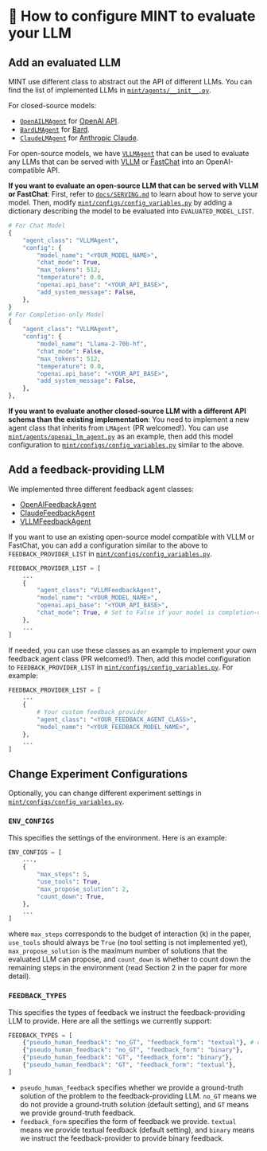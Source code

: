 
# :paperclip: How to configure MINT to evaluate your LLM

## Add an evaluated LLM

MINT use different class to abstract out the API of different LLMs. You can find the list of implemented LLMs in [`mint/agents/__init__.py`](mint/agents/__init__.py).

For closed-source models:
- [`OpenAILMAgent`](mint/agents/openai_lm_agent.py) for [OpenAI API](https://platform.openai.com/docs/api-reference).
- [`BardLMAgent`](mint/agents/bard_agent.py) for [Bard](https://www.googlecloudcommunity.com/gc/AI-ML/Google-Bard-API/m-p/538517).
- [`ClaudeLMAgent`](mint/agents/claude_agent.py) for [Anthropic Claude](https://docs.anthropic.com/claude/docs/getting-access-to-claude).

For open-source models, we have [`VLLMAgent`](mint/agents/vllm_agent.py) that can be used to evaluate any LLMs that can be served with [VLLM](https://vllm.ai/) or [FastChat](https://github.com/lm-sys/FastChat/tree/main/fastchat) into an OpenAI-compatible API.

**If you want to evaluate an open-source LLM that can be served with VLLM or FastChat**: First, refer to [`docs/SERVING.md`](../docs/SERVING.md) to learn about how to serve your model. Then, modify [`mint/configs/config_variables.py`](mint/configs/config_variables.py) by adding a dictionary describing the model to be evaluated into `EVALUATED_MODEL_LIST`.

```python
# For Chat Model
{
    "agent_class": "VLLMAgent",
    "config": {
        "model_name": "<YOUR_MODEL_NAME>",
        "chat_mode": True,
        "max_tokens": 512,
        "temperature": 0.0,
        "openai.api_base": "<YOUR_API_BASE>",
        "add_system_message": False,
    },
}
# For Completion-only Model
{
    "agent_class": "VLLMAgent",
    "config": {
        "model_name": "Llama-2-70b-hf",
        "chat_mode": False,
        "max_tokens": 512,
        "temperature": 0.0,
        "openai.api_base": "<YOUR_API_BASE>",
        "add_system_message": False,
    },
},
```

**If you want to evaluate another closed-source LLM with a different API schema than the existing implementation**: You need to implement a new agent class that inherits from `LMAgent` (PR welcomed!).
You can use [`mint/agents/openai_lm_agent.py`](mint/agents/openai_lm_agent.py) as an example, then add this model configuration to [`mint/configs/config_variables.py`](mint/configs/config_variables.py) similar to the above.


## Add a feedback-providing LLM

We implemented three different feedback agent classes:
- [OpenAIFeedbackAgent](mint/agents/openai_feedback_agent.py)
- [ClaudeFeedbackAgent](mint/agents/claude_feedback_agent.py)
- [VLLMFeedbackAgent](mint/agents/vllm_feedback_agent.py)

If you want to use an existing open-source model compatible with VLLM or FastChat, you can add a configuration similar to the above to `FEEDBACK_PROVIDER_LIST` in [`mint/configs/config_variables.py`](mint/configs/config_variables.py).

```python
FEEDBACK_PROVIDER_LIST = [
    ...
    {
        "agent_class": "VLLMFeedbackAgent",
        "model_name": "<YOUR_MODEL_NAME>",
        "openai.api_base": "<YOUR_API_BASE>",
        "chat_mode": True, # Set to False if your model is completion-only
    },
    ...
]
```

If needed, you can use these classes as an example to implement your own feedback agent class (PR welcomed!). Then, add this model configuration to `FEEDBACK_PROVIDER_LIST` in [`mint/configs/config_variables.py`](mint/configs/config_variables.py). For example:

```python
FEEDBACK_PROVIDER_LIST = [
    ...
    {
        # Your custom feedback provider
        "agent_class": "<YOUR_FEEDBACK_AGENT_CLASS>",
        "model_name": "<YOUR_FEEDBACK_MODEL_NAME>",
    },
    ...
]
```


## Change Experiment Configurations

Optionally, you can change different experiment settings in [`mint/configs/config_variables.py`](mint/configs/config_variables.py).

### `ENV_CONFIGS`

This specifies the settings of the environment. Here is an example:

```python
ENV_CONFIGS = [
    ...,
    {
        "max_steps": 5,
        "use_tools": True,
        "max_propose_solution": 2,
        "count_down": True,
    },
    ...
]
```

where `max_steps` corresponds to the budget of interaction (k) in the paper, `use_tools` should always be `True` (no tool setting is not implemented yet), `max_propose_solution` is the maximum number of solutions that the evaluated LLM can propose, and `count_down` is whether to count down the remaining steps in the environment (read Section 2 in the paper for more detail).

### `FEEDBACK_TYPES`

This specifies the types of feedback we instruct the feedback-providing LLM to provide. Here are all the settings we currently support:

```python
FEEDBACK_TYPES = [
    {"pseudo_human_feedback": "no_GT", "feedback_form": "textual"}, # default setting
    {"pseudo_human_feedback": "no_GT", "feedback_form": "binary"},
    {"pseudo_human_feedback": "GT", "feedback_form": "binary"},
    {"pseudo_human_feedback": "GT", "feedback_form": "textual"},
]
````

- `pseudo_human_feedback` specifies whether we provide a ground-truth solution of the problem to the feedback-providing LLM. `no_GT` means we do not provide a ground-truth solution (default setting), and `GT` means we provide ground-truth feedback.
- `feedback_form` specifies the form of feedback we provide. `textual` means we provide textual feedback (default setting), and `binary` means we instruct the feedback-provider to provide binary feedback.

